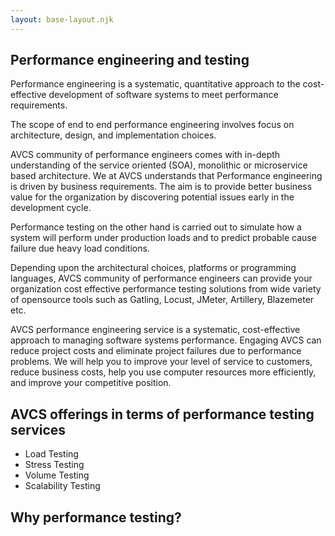 ```yaml
---
layout: base-layout.njk
---
```


## Performance engineering and testing

Performance engineering is a systematic, quantitative approach to the cost-effective
development of software systems to meet performance requirements.

The scope of end to end performance engineering involves focus on architecture, design, and
implementation choices.

AVCS community of performance engineers comes with in-depth understanding of the service
oriented (SOA), monolithic or microservice based architecture. We at AVCS understands that
Performance engineering is driven by business requirements. The aim is to provide better
business value for the organization by discovering potential issues early in the development
cycle.

Performance testing on the other hand is carried out to simulate how a system will perform
under production loads and to predict probable cause failure due heavy load conditions.

Depending upon the architectural choices, platforms or programming languages, AVCS
community of performance engineers can provide your organization cost effective
performance testing solutions from wide variety of opensource tools such as
Gatling, Locust, JMeter, Artillery, Blazemeter etc.

AVCS performance engineering service is a systematic, cost-effective approach to managing
software systems performance. Engaging AVCS can reduce project costs and eliminate project
failures due to performance problems. We will help you to improve your level of service to
customers, reduce business costs, help you use computer resources more efficiently, and
improve your competitive position. 

## AVCS offerings in terms of performance testing services

- Load Testing
- Stress Testing
- Volume Testing
- Scalability Testing


## Why performance testing?

